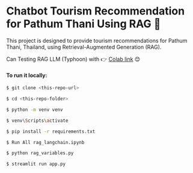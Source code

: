 # Chatbot Tourism Recommendation for Pathum Thani Using RAG 🐧

<p>This project is designed to provide tourism recommendations for Pathum Thani, Thailand, using Retrieval-Augmented Generation (RAG).</p>
<p>Can Testing RAG LLM (Typhoon) with 👉 <a href=https://colab.research.google.com/drive/1wLfRtjCxXKz7qgiACqqggyRNmMxiBa_0#scrollTo=PIFGIn5EJlE6>Colab link</a> 😊</p>

#### To run it locally:

   ```bash
   $ git clone <this-repo-url>

   $ cd <this-repo-folder>

   $ python -m venv venv

   $ venv\Scripts\activate

   $ pip install -r requirements.txt

   $ Run All rag_langchain.ipynb

   $ python rag_variables.py

   $ streamlit run app.py
